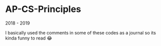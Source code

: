 # AP-CS-Principles
2018 - 2019 

I basically used the comments in some of these codes as a journal so its kinda funny to read 😂 
